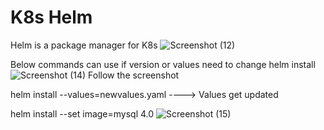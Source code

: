 # K8s Helm

Helm is a package manager for K8s
![Screenshot (12)](https://github.com/adityasneo/K8s/assets/128022129/fca8b9ed-30c5-47a2-ab53-61aa16e7db9e)

Below commands can use if version or values need to change
helm install <chartname>
![Screenshot (14)](https://github.com/adityasneo/K8s/assets/128022129/d2f6f5e4-481e-49c9-b5b0-ae23b2b0c852)
Follow the screenshot

helm install --values=newvalues.yaml <chartname>----> Values get updated

helm install --set image=mysql 4.0
![Screenshot (15)](https://github.com/adityasneo/K8s/assets/128022129/44bb1848-48a9-4501-b73f-e1b0f3eae444)
 
  
  
  
